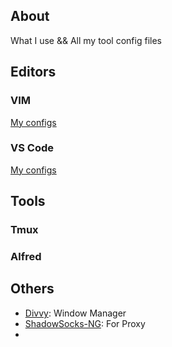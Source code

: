 About
-----

What I use && All my tool config files

Editors
-------

### VIM

[My configs]()

### VS Code

[My configs]()

Tools
-----

### Tmux

### Alfred

Others
------

- [Divvy](https://itunes.apple.com/us/app/divvy-window-manager/id413857545?mt=12): Window Manager
- [ShadowSocks-NG](https://github.com/shadowsocks/ShadowsocksX-NG): For Proxy
- []()

